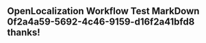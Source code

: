 <properties
ms.topic="hero-topic"
ms.test1="hero-topic"
ms.test2="test"/>

## OpenLocalization Workflow Test MarkDown 0f2a4a59-5692-4c46-9159-d16f2a41bfd8 thanks!
